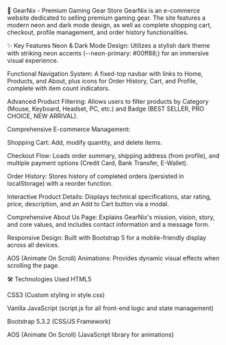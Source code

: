🚀 GearNix - Premium Gaming Gear Store
GearNix is an e-commerce website dedicated to selling premium gaming gear. The site features a modern neon and dark mode design, as well as complete shopping cart, checkout, profile management, and order history functionalities.

✨ Key Features
Neon & Dark Mode Design: Utilizes a stylish dark theme with striking neon accents (--neon-primary: #00ff88;) for an immersive visual experience.

Functional Navigation System: A fixed-top navbar with links to Home, Products, and About, plus icons for Order History, Cart, and Profile, complete with item count indicators.

Advanced Product Filtering: Allows users to filter products by Category (Mouse, Keyboard, Headset, PC, etc.) and Badge (BEST SELLER, PRO CHOICE, NEW ARRIVAL).

Comprehensive E-commerce Management:

Shopping Cart: Add, modify quantity, and delete items.

Checkout Flow: Loads order summary, shipping address (from profile), and multiple payment options (Credit Card, Bank Transfer, E-Wallet).

Order History: Stores history of completed orders (persisted in localStorage) with a reorder function.

Interactive Product Details: Displays technical specifications, star rating, price, description, and an Add to Cart button via a modal.

Comprehensive About Us Page: Explains GearNix's mission, vision, story, and core values, and includes contact information and a message form.

Responsive Design: Built with Bootstrap 5 for a mobile-friendly display across all devices.

AOS (Animate On Scroll) Animations: Provides dynamic visual effects when scrolling the page.

🛠️ Technologies Used
HTML5

CSS3 (Custom styling in style.css)

Vanilla JavaScript (script.js for all front-end logic and state management)

Bootstrap 5.3.2 (CSS/JS Framework)

AOS (Animate On Scroll) (JavaScript library for animations)
